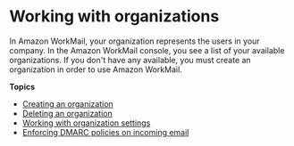 # Working with organizations<a name="organizations_overview"></a>

In Amazon WorkMail, your organization represents the users in your company\. In the Amazon WorkMail console, you see a list of your available organizations\. If you don't have any available, you must create an organization in order to use Amazon WorkMail\.

**Topics**
+ [Creating an organization](add_new_organization.md)
+ [Deleting an organization](delete_organization.md)
+ [Working with organization settings](org-settings.md)
+ [Enforcing DMARC policies on incoming email](inbound-dmarc.md)